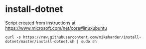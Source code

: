 # install-dotnet

Script created from instructions at https://www.microsoft.com/net/core#linuxubuntu

```
curl -s https://raw.githubusercontent.com/mikeharder/install-dotnet/master/install-dotnet.sh | sudo sh
```
